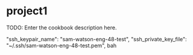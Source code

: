 # project1

TODO: Enter the cookbook description here.

"ssh_keypair_name": "sam-watson-eng-48-test",
"ssh_private_key_file": "~/.ssh/sam-watson-eng-48-test.pem",
bah
